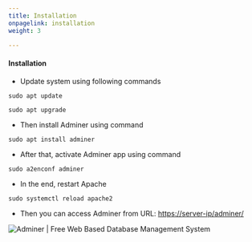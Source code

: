 ```yaml
---
title: Installation
onpagelink: installation
weight: 3

---
```


#### **Installation**

- Update system using following commands
 
 ```
sudo apt update
```

 ```
sudo apt upgrade
```

- Then install Adminer using command
 
 ```
sudo apt install adminer
```

- After that, activate Adminer app using command
 
 ```
sudo a2enconf adminer
```

- In the end, restart Apache
 
 ```
sudo systemctl reload apache2
```

- Then you can access Adminer from URL: <https://server-ip/adminer/>
 
![Adminer | Free Web Based Database Management System](/images/adminer_login.jpg "Adminer | Free Web Based Database Management System")